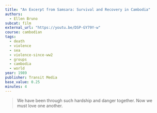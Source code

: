 ```yaml
---
title: "An Excerpt from Samsara: Survival and Recovery in Cambodia"
authors:
  - Ellen Bruno
subcat: film
external_url: "https://youtu.be/DSP-GY79Y-w"
course: cambodian
tags:
  - death
  - violence
  - sea
  - violence-since-ww2
  - groups
  - cambodia
  - world
year: 1989
publisher: Transit Media
base_value: 0.25
minutes: 4
---
```


> We have been through such hardship and danger together. Now we must love one another.

